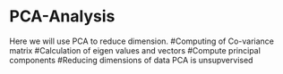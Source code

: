 # PCA-Analysis
Here we will use PCA to reduce dimension.
#Computing of Co-variance matrix
#Calculation of eigen values and vectors
#Compute principal components
#Reducing dimensions of data
PCA is unsupvervised 
